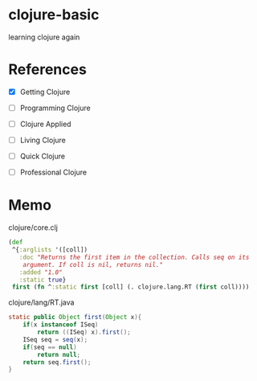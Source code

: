 # clojure-basic
learning clojure again


# References
- [x] Getting Clojure
- [ ] Programming Clojure
- [ ] Clojure Applied
- [ ] Living Clojure
- [ ] Quick Clojure
- [ ] Professional Clojure



# Memo

clojure/core.clj
```clojure
(def
 ^{:arglists '([coll])
   :doc "Returns the first item in the collection. Calls seq on its
    argument. If coll is nil, returns nil."
   :added "1.0"
   :static true}
 first (fn ^:static first [coll] (. clojure.lang.RT (first coll))))
```

clojure/lang/RT.java
```java
static public Object first(Object x){
	if(x instanceof ISeq)
		return ((ISeq) x).first();
	ISeq seq = seq(x);
	if(seq == null)
		return null;
	return seq.first();
}
```